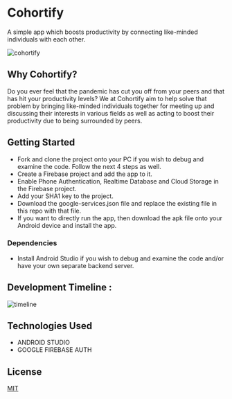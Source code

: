 # Cohortify

A simple app which boosts productivity by connecting like-minded individuals with each other. 

![cohortify](https://user-images.githubusercontent.com/80521574/144485331-284cea2d-9f50-459d-8f06-d85a06ddd245.jpeg)

## Why Cohortify?

Do you ever feel that the pandemic has cut you off from your peers and that has hit your productivity levels? We at Cohortify aim to help solve that problem by bringing like-minded individuals together for meeting up and discussing their interests in various fields as well as acting to boost their productivity due to being surrounded by peers.

## Getting Started

* Fork and clone the project onto your PC if you wish to debug and examine the code. Follow the next 4 steps as well.
* Create a Firebase project and add the app to it. 
* Enable Phone Authentication, Realtime Database and Cloud Storage in the Firebase project. 
* Add your SHA1 key to the project. 
* Download the google-services.json file and replace the existing file in this repo with that file.
* If you want to directly run the app, then download the apk file onto your Android device and install the app.




### Dependencies

* Install Android Studio if you wish to debug and examine the code and/or have your own separate backend server.

## Development Timeline : 

![timeline](https://user-images.githubusercontent.com/80521574/144484967-f15d22b2-e849-4946-a4b0-46bd3ca26536.png)

## Technologies Used 
* ANDROID STUDIO
* GOOGLE FIREBASE AUTH


## License
[MIT](https://choosealicense.com/licenses/mit/)
